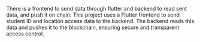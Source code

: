There is a frontend to send data through flutter and backend to read sent data, and push it on chain.
This project uses a Flutter frontend to send student ID and location access data to the backend. The backend reads this data and pushes it to the blockchain, ensuring secure and transparent access control.
